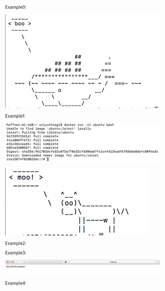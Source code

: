 Example0:

![scary whale](https://github.com/sriyuthsagi/CSCI-4961-Open-Source-Software/blob/master/labs/lab-06/Screenshot%202019-07-12%2009.46.20.png)



Example1:

![ubuntu](https://github.com/sriyuthsagi/CSCI-4961-Open-Source-Software/blob/master/labs/lab-06/Screenshot%202019-07-12%2009.47.35.png)

![cute cow](https://github.com/sriyuthsagi/CSCI-4961-Open-Source-Software/blob/master/labs/lab-06/Screenshot%202019-07-12%2009.55.13.png)




Example2:




Example3:

![hello world](https://github.com/sriyuthsagi/CSCI-4961-Open-Source-Software/blob/master/labs/lab-06/Screenshot%202019-07-12%2010.44.24.png)





Example4:
